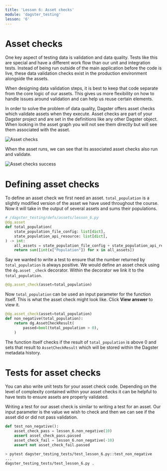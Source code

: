 ```yaml
---
title: 'Lesson 6: Asset checks'
module: 'dagster_testing'
lesson: '6'
---
```


# Asset checks

One key aspect of testing data is validation and data quality. Tests like this are special and have a different work flow than our unit and integration tests. Instead of being run outside of the main application before the code is live, these data validation checks exist in the production environment alongside the assets.

When designing data validation steps, it is best to keep that code separate from the core logic of our assets. This gives us more flexibility on how to handle issues around validation and can help us reuse certain elements.

In order to solve the problem of data quality, Dagster offers asset checks which validate assets when they execute. Asset checks are part of your Dagster project and are set in the definitions like any other Dagster object. When looking in the asset graph you will not see them directly but will see them associated with the asset.

![Asset checks](/images/dagster-testing/lesson-6/asset-check.png)

When the asset runs, we can see that its associated asset checks also run and validate.

![Asset checks success](/images/dagster-testing/lesson-6/asset-check-success.png)

# Defining asset checks

To define an asset check we first need an asset. `total_population` is a slightly modified version of the asset we have used throughout the course. Now it will take in the output of several assets and sums their populations.

```python
# /dagster_testing/defs/assets/lesson_6.py
@dg.asset
def total_population(
    state_population_file_config: list[dict],
    state_population_api_resource: list[dict],
) -> int:
    all_assets = state_population_file_config + state_population_api_resource
    return sum([int(x["Population"]) for x in all_assets])
```

Say we wanted to write a test to ensure that the number returned by `total_population` is always positive. We would define an asset check using the `dg.asset _check` decorator. Within the decorator we link it to the `total_population`.

```python
@dg.asset_check(asset=total_population)
```

Now `total_population` can be used an input parameter for the function itself. This is what the asset check might look like. Click **View answer** to view it.

```python {% obfuscated="true" %}
@dg.asset_check(asset=total_population)
def non_negative(total_population):
    return dg.AssetCheckResult(
        passed=bool(total_population > 0),
    )
```

The function itself checks if the result of `total_population` is above 0 and sets that result to `AssetCheckResult` which will be stored within the Dagster metadata history.

# Tests for asset checks

You can also write unit tests for your asset check code. Depending on the level of complexity contained within your asset checks it can be helpful to have tests to ensure assets are properly validated.

Writing a test for our asset check is similar to writing a test for an asset. Our input parameter is the value we wish to check and then we can see if the asset did or did not pass validation.

```python
def test_non_negative():
    asset_check_pass = lesson_6.non_negative(10)
    assert asset_check_pass.passed
    asset_check_fail = lesson_6.non_negative(-10)
    assert not asset_check_fail.passed
```

```bash
> pytest dagster_testing_tests/test_lesson_6.py::test_non_negative
...
dagster_testing_tests/test_lesson_6.py .                                                          [100%]
```
